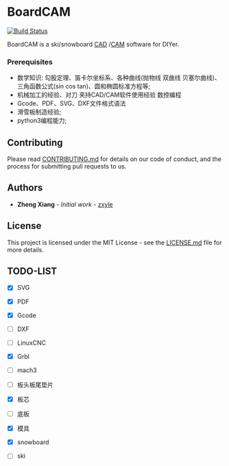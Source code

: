 # BoardCAM

[![Build Status](https://travis-ci.com/boardcam/BoardCAM.svg?branch=master)](https://travis-ci.com/boardcam/BoardCAM)

BoardCAM is a ski/snowboard [CAD](https://zh.wikipedia.org/zh-hans/%E8%AE%A1%E7%AE%97%E6%9C%BA%E8%BE%85%E5%8A%A9%E8%AE%BE%E8%AE%A1) /[CAM](https://zh.wikipedia.org/wiki/%E8%AE%A1%E7%AE%97%E6%9C%BA%E8%BE%85%E5%8A%A9%E5%88%B6%E9%80%A0) software for DIYer.

### Prerequisites
* 数学知识: 勾股定理、笛卡尔坐标系、各种曲线(抛物线 双曲线 贝塞尔曲线)、三角函数公式(sin cos tan)、圆和椭圆标准方程等;
* 机械加工的经验、对刀 夹持CAD/CAM软件使用经验 数控编程
* Gcode、PDF、SVG、DXF文件格式语法
* 滑雪板制造经验;
* python3编程能力;

## Contributing

Please read [CONTRIBUTING.md](./docs/CONTRIBUTING.md) for details on our code of conduct, and the process for submitting pull requests to us.

## Authors
* **Zheng Xiang** - *Initial work* - [zxyle](https://github.com/zxyle)


## License
This project is licensed under the MIT License - see the [LICENSE.md](LICENSE.md) file for more details.

## TODO-LIST
- [x] SVG
- [x] PDF
- [x] Gcode
- [ ] DXF

- [ ] LinuxCNC
- [x] Grbl
- [ ] mach3

- [ ] 板头板尾垫片
- [x] 板芯
- [ ] 底板
- [x] 模具

- [x] snowboard
- [ ] ski